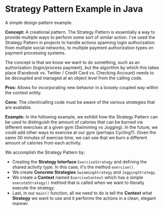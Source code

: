 # Strategy Pattern Example in Java

A simple design pattern example.

**Concept:** A creational pattern. The Strategy Pattern is essentially a way to provide multiple ways to perform some sort of similar action. I've used the Strategy Pattern in projects to handle actions spanning  login authorization from multiple social networks, to multiple payment authorization types on payment processing systems.

The concept is that we know we want to do something, such as an authorization (login/process payment), but the algorithm by which this takes place (Facebook vs. Twitter / Credit Card vs. Checking Account) needs to be decoupled and managed at an object level from the calling code.

**Pros:** Allows for incorporating new behavior in a loosely coupled way within the context entity.

**Cons:** The client/calling code must be aware of the various strategies that are available.

**Example:** In the following example, we exhibit how the Strategy Pattern can be used to distinguish the amount of calories that can be burned via different exercises at a given gym (Swimming vs Jogging). In the future, we could add other ways to exercise at our gym (perhaps Cycling?). Given the same 30 minutes of exercise time, we can see that we burn a different amount of calories from each activity.

We accomplish the Strategy Pattern by:

* Creating the **Strategy Interface** `ExerciseStrategy` and defining the shared activity type. In this case, it's the method `exercise()`.
* We create **Concrete Strategies** `SwimmingStrategy` and `JoggingStrategy`.
* We create a **Context** named `ExerciseContext` which has a simple `executeStrategy()` method that is called when we want to literally execute the strategy.
* Last, in our `main()` function, all we need to do is tell the **Context** what **Strategy** we want to use and it performs the actions in a clean, elegant manner.